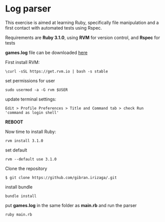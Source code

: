 # Log parser

This exercise is aimed at learning Ruby, specifically file manipulation and a first contact with automated tests using Rspec.

Requirements are **Ruby 3.1.0**, using **RVM** for version control, and **Rspec** for tests

**games.log** file can be downloaded [here](https://gist.github.com/fabiosammy/ba973184e82e930043df8d4aa002bde4)

First install RVM:
```
\curl -sSL https://get.rvm.io | bash -s stable
```

set permissions for user
```
sudo usermod -a -G rvm $USER
```

update terminal settings:
```
Edit > Profile Preferences > Title and Command tab > check Run 'command as login shell'
```

**REBOOT**

Now time to install Ruby:
```
rvm install 3.1.0
```

set default
```
rvm --default use 3.1.0
```

Clone the repository 
```
$ git clone https://github.com/gibran.irizaga/.git
```

install bundle
```
bundle install
```

put **games.log** in the same folder as **main.rb** and run the parser
```
ruby main.rb
```
